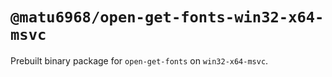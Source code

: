 # `@matu6968/open-get-fonts-win32-x64-msvc`

Prebuilt binary package for `open-get-fonts` on `win32-x64-msvc`.
